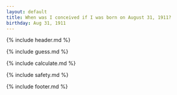 ```yaml
---
layout: default
title: When was I conceived if I was born on August 31, 1911?
birthday: Aug 31, 1911
---
```


{% include header.md %}

{% include guess.md %}

{% include calculate.md %}

{% include safety.md %}

{% include footer.md %}




